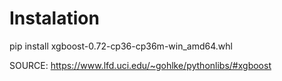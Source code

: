 # Instalation

pip install xgboost-0.72-cp36-cp36m-win_amd64.whl

SOURCE: https://www.lfd.uci.edu/~gohlke/pythonlibs/#xgboost